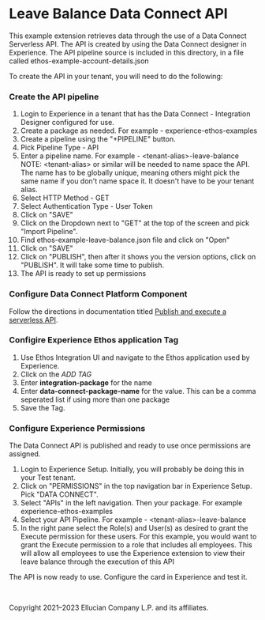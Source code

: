# Leave Balance Data Connect API

This example extension retrieves data through the use of a Data Connect Serverless API. The API is created by using the Data Connect designer in Experience. The API pipeline source is included in this directory, in a file called ethos-example-account-details.json

To create the API in your tenant, you will need to do the following:

### Create the API pipeline

1. Login to Experience in a tenant that has the Data Connect - Integration Designer configured for use.
1. Create a package as needed. For example - experience-ethos-examples
1. Create a pipeline using the "+PIPELINE" button.
1. Pick Pipeline Type - API
1. Enter a pipeline name. For example - \<tenant-alias>-leave-balance  NOTE: \<tenant-alias> or similar will be needed to name space the API. The name has to be globally unique, meaning others might pick the same name if you don't name space it. It doesn't have to be your tenant alias.
1. Select HTTP Method - GET
1. Select Authentication Type - User Token
1. Click on "SAVE"
1. Click on the Dropdown next to "GET" at the top of the screen and pick "Import Pipeline".
1. Find ethos-example-leave-balance.json file and click on "Open"
1. Click on "SAVE"
1. Click on "PUBLISH", then after it shows you the version options, click on "PUBLISH". It will take some time to publish.
1. The API is ready to set up permissions

### Configure Data Connect Platform Component
Follow the directions in documentation titled [Publish and execute a serverless API](https://resources.elluciancloud.com/bundle/ethos_data_connect_int_design_acn_use/page/t_dc_designer_publish_execute_serverless_api.html).

### Configire Experience Ethos application Tag
1. Use Ethos Integration UI and navigate to the Ethos application used by Experience.
1. Click on the *ADD TAG*
1. Enter **integration-package** for the name
1. Enter **data-connect-package-name** for the value. This can be a comma seperated list if using more than one package
1. Save the Tag.

### Configure Experience Permissions

The Data Connect API is published and ready to use once permissions are assigned.

1. Login to Experience Setup. Initially, you will probably be doing this in your Test tenant.
1. Click on "PERMISSIONS" in the top navigation bar in Experience Setup. Pick "DATA CONNECT".
1. Select "APIs" in the left navigation. Then your package. For example experience-ethos-examples
1. Select your API Pipeline. For example - \<tenant-alias>-leave-balance
1. In the right pane select the Role(s) and User(s) as desired to grant the Execute permission for these users. For this example, you would want to grant the Execute permission to a role that includes all employees. This will allow all employees to use the Experience extension to view their leave balance through the execution of this API

The API is now ready to use. Configure the card in Experience and test it.


<br/>

Copyright 2021–2023 Ellucian Company L.P. and its affiliates.
